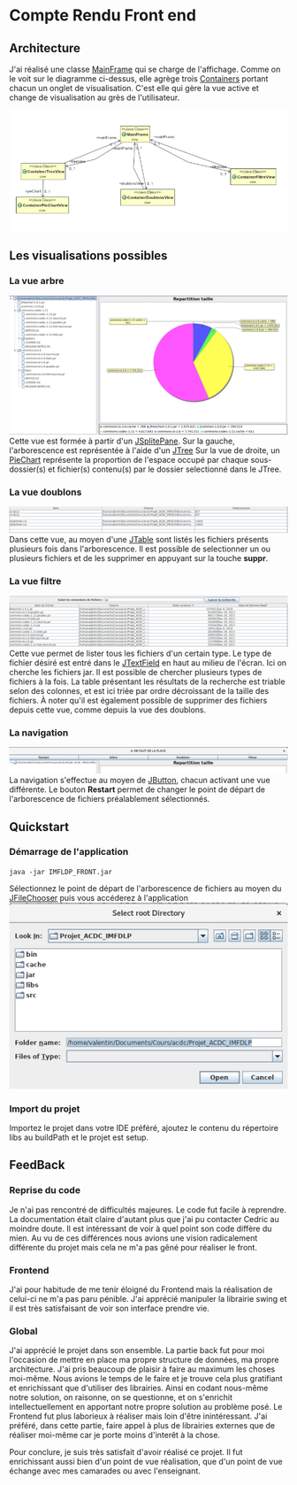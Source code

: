 # Compte Rendu Front end

## Architecture
J'ai réalisé une classe [MainFrame](./javadoc/view/MainFrame.html) qui se charge de l'affichage. Comme on le voit sur le diagramme ci-dessus, elle agrège trois [Containers](https://docs.oracle.com/javase/7/docs/api/java/awt/Container.html) portant chacun un onglet de visualisation. C'est elle qui gère la vue active et change de visualisation au grès de l'utilisateur.

![UML Ensemble](./image/VueEnsemble.png)

## Les visualisations possibles

### La vue arbre
![TreeView](./image/TreeView.png)
Cette vue est formée à partir d'un [JSplitePane](https://docs.oracle.com/javase/7/docs/api/javax/swing/JSplitPane.html). Sur la gauche, l'arborescence est représentée à l'aide d'un [JTree](https://docs.oracle.com/javase/7/docs/api/javax/swing/JTree.html)
Sur la vue de droite, un [PieChart](https://www.tutorialspoint.com/jfreechart/jfreechart_pie_chart.htm) représente la proportion de l'espace occupé par chaque sous-dossier(s) et fichier(s) contenu(s) par le dossier selectionné dans le JTree.

### La vue doublons
![DoublonsView](./image/DoublonsView.png)
Dans cette vue, au moyen d'une [JTable](https://docs.oracle.com/javase/7/docs/api/javax/swing/JTable.html) sont listés les fichiers présents plusieurs fois dans l'arborescence. Il est possible de selectionner un ou plusieurs fichiers et de les supprimer en appuyant sur la touche **suppr**.

### La vue filtre
![FiltreView](./image/FiltreView.png)
Cette vue permet de lister tous les fichiers d'un certain type. Le type de fichier désiré est entré dans le [JTextField](https://docs.oracle.com/javase/7/docs/api/javax/swing/JTextField.html) en haut au milieu de l'écran. Ici on cherche les fichiers jar. Il est possible de chercher plusieurs types de fichiers à la fois.
La table présentant les résultats de la recherche est triable selon des colonnes, et est ici triée par ordre décroissant de la taille des fichiers.
À noter qu'il est également possible de supprimer des fichiers depuis cette vue, comme depuis la vue des doublons.

### La navigation
![BandeauBouton](./image/BandeauBouton.png)
La navigation s'effectue au moyen de [JButton](https://docs.oracle.com/javase/7/docs/api/javax/swing/JButton.html), chacun activant une vue différente. Le bouton **Restart** permet de changer le point de départ de l'arborescence de fichiers préalablement sélectionnés.

## Quickstart

### Démarrage de l'application
`java -jar IMFLDP_FRONT.jar`

Sélectionnez le point de départ de l'arborescence de fichiers au moyen du [JFileChooser](https://docs.oracle.com/javase/7/docs/api/javax/swing/JFileChooser.html)
puis vous accéderez à l'application
![JFileChooser](./image/JFileChooser.png)

### Import du projet
Importez le projet dans votre IDE préféré, ajoutez le contenu du répertoire libs au buildPath et le projet est setup.

## FeedBack
### Reprise du code
Je n'ai pas rencontré de difficultés majeures. Le code fut facile à reprendre. La documentation était claire d'autant plus que j'ai pu contacter Cedric au moindre doute. Il est intéressant de voir à quel point son code diffère du mien. Au vu de ces différences nous avions une vision radicalement différente du projet mais cela ne m'a pas gêné pour réaliser le front.

### Frontend
J'ai pour habitude de me tenir éloigné du Frontend mais la réalisation de celui-ci ne m'a pas paru pénible. J'ai apprécié manipuler la librairie swing et il est très satisfaisant de voir son interface prendre vie.

### Global
J'ai apprécié le projet dans son ensemble. La partie back fut pour moi l'occasion de mettre en place ma propre structure de données, ma propre architecture. J'ai pris beaucoup de plaisir à faire au maximum les choses moi-même. Nous avions le temps de le faire et je trouve cela plus gratifiant et enrichissant que d'utiliser des librairies. Ainsi en codant nous-même notre solution, on raisonne, on se questionne, et on s'enrichit intellectuellement en apportant notre propre solution au problème posé. Le Frontend fut plus laborieux à réaliser mais loin d'être inintéressant. J'ai préféré, dans cette partie, faire appel à plus de librairies externes que de réaliser moi-même car je porte moins d'interêt à la chose.

Pour conclure, je suis très satisfait d'avoir réalisé ce projet. Il fut enrichissant aussi bien d'un point de vue réalisation, que d'un point de vue échange avec mes camarades ou avec l'enseignant.
